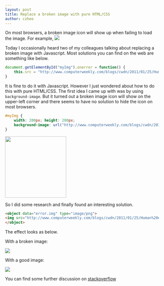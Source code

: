 ```yaml
---
layout: post
title: Replace a broken image with pure HTML/CSS
author: czheo
---
```


On most browsers, a broken image icon will show up when failing to load the image. For example, 
<img src="error.img" />

Today I occasionally heard two of my colleagues talking about replacing a broken image with Javascript. Most solutions you can find on the web are something like below.

~~~ js
document.getElementById("myImg").onerror = function() {
    this.src = "http://www.computerweekly.com/blogs/cwdn/2011/01/25/Human%20error.png";
}
~~~

It is fine to do it with Javascript. However I just wondered about how to do this with pure HTML/CSS. The first idea I came up with was by using `background-image`. But it turned out a broken image icon will show on the upper-left corner and there seems to have no solution to hide the icon on most browsers.

~~~ css
#myImg {
    width: 200px; height: 200px;
    background-image: url("http://www.computerweekly.com/blogs/cwdn/2011/01/25/Human%20error.png");
}
~~~

<img src="error.img" style="width: 200px; height: 200px; background-image: url('http://www.computerweekly.com/blogs/cwdn/2011/01/25/Human%20error.png');">

So I did some research and finally found an interesting solution.

~~~ html
<object data="error.img" type="image/png">
<img src="http://www.computerweekly.com/blogs/cwdn/2011/01/25/Human%20error.png" />
</object>
~~~

The effect looks as below.

With a broken image:

<object data="error.img">
<img src="http://www.computerweekly.com/blogs/cwdn/2011/01/25/Human%20error.png" />
</object>

With a good image:

<object data="http://upload.wikimedia.org/wikipedia/commons/1/1b/Square_200x200.png">
<img src="http://www.computerweekly.com/blogs/cwdn/2011/01/25/Human%20error.png" />
</object>

You can find some further discussion on [stackoverflow](http://stackoverflow.com/questions/10407236/is-it-valid-to-include-images-with-object-instead-of-img)
